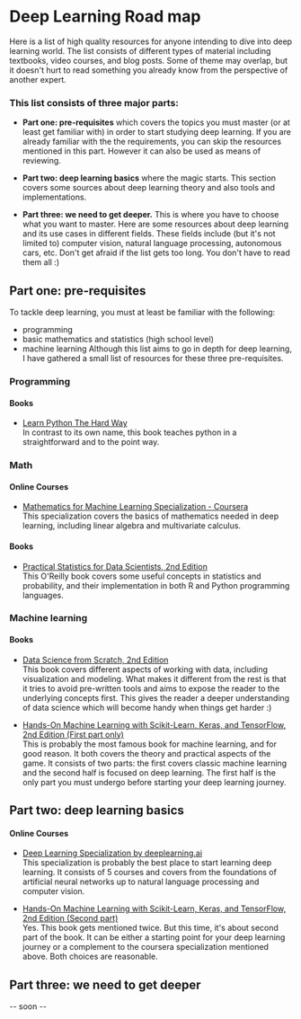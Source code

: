 # Deep Learning Road map

Here is a list of high quality resources for anyone intending to dive into deep learning world. The list consists of different types of material including textbooks, video courses, and blog posts. Some of theme may overlap, but it doesn't hurt to read something you already know from the perspective of another expert.

### This list consists of three major parts:
* **Part one: pre-requisites** which covers the topics you must master (or at least get familiar with) in order to start studying deep learning. If you are already familiar with the the requirements, you can skip the resources mentioned in this part. However it can also be used as means of reviewing.  

* **Part two: deep learning basics** where the magic starts. This section covers some sources about deep learning theory and also tools and implementations.  

* **Part three: we need to get deeper.** This is where you have to choose what you want to master. Here are some resources about deep learning and its use cases in different fields. These fields include (but it's not limited to) computer vision, natural language processing, autonomous cars, etc. Don't get afraid if the list gets too long. You don't have to read them all :)


## Part one: pre-requisites
To tackle deep learning, you must at least be familiar with the following:
  * programming
  * basic mathematics and statistics (high school level)
  * machine learning
Although this list aims to go in depth for deep learning, I have gathered a small list of resources for these three pre-requisites.

### Programming
#### Books

* [Learn Python The Hard Way](https://learnpythonthehardway.org/python3/)  
  In contrast to its own name, this book teaches python in a straightforward and to the point way.


### Math
#### Online Courses

* [Mathematics for Machine Learning Specialization - Coursera](https://www.coursera.org/specializations/mathematics-machine-learning)  
  This specialization covers the basics of mathematics needed in deep learning, including linear algebra and multivariate calculus.  


#### Books

* [Practical Statistics for Data Scientists, 2nd Edition](https://www.oreilly.com/library/view/practical-statistics-for/9781492072935/)  
  This O'Reilly book covers some useful concepts in statistics and probability, and their implementation in both R and Python programming languages.  



### Machine learning
#### Books

* [Data Science from Scratch, 2nd Edition](https://www.oreilly.com/library/view/data-science-from/9781492041122/)  
  This book covers different aspects of working with data, including visualization and modeling. What makes it different from the rest is that it tries to avoid pre-written tools and aims to expose the reader to the underlying concepts first. This gives the reader a deeper understanding of data science which will become handy when things get harder :)  


* [Hands-On Machine Learning with Scikit-Learn, Keras, and TensorFlow, 2nd Edition \(First part only)](https://www.oreilly.com/library/view/hands-on-machine-learning/9781492032632/)    
This is probably the most famous book for machine learning, and for good reason. It both covers the theory and practical aspects of the game. It consists of two parts: the first covers classic machine learning and the second half is focused on deep learning. The first half is the only part you must undergo before starting your deep learning journey.



## Part two: deep learning basics
#### Online Courses
* [Deep Learning Specialization by deeplearning.ai](https://www.coursera.org/specializations/deep-learning)  
This specialization is probably the best place to start learning deep learning. It consists of 5 courses and covers from the foundations of artificial neural networks up to natural language processing and computer vision.

* [Hands-On Machine Learning with Scikit-Learn, Keras, and TensorFlow, 2nd Edition \(Second part)](https://www.oreilly.com/library/view/hands-on-machine-learning/9781492032632/)  
Yes. This book gets mentioned twice. But this time, it's about second part of the book. It can be either a starting point for your deep learning journey or a complement to the coursera specialization mentioned above. Both choices are reasonable.


## Part three: we need to get deeper
 -- soon --
